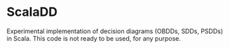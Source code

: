# ScalaDD
Experimental implementation of decision diagrams (OBDDs, SDDs, PSDDs) in Scala.
This code is not ready to be used, for any purpose.
